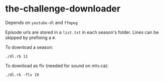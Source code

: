 # the-challenge-downloader

Depends on `youtube-dl` and `ffmpeg`

Episode urls are stored in a `list.txt` in each season's folder.  Lines can be skipped by prefixing a `#`.

To download a season:
```
./dl.rb 11
```

To download as flv (needed for sound on mtv.ca):
```
./dl.rb -flv 19
```

